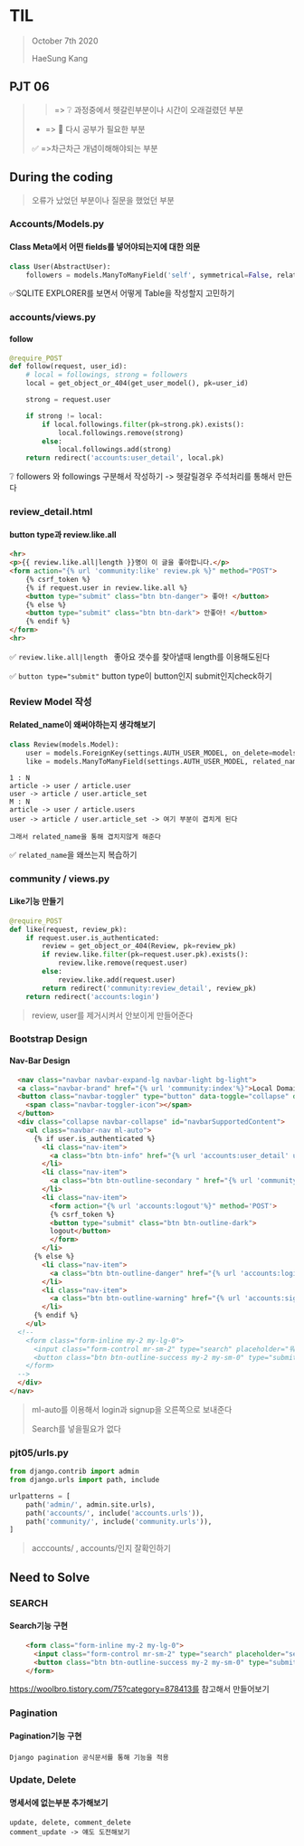 # TIL

> October 7th 2020
>
> HaeSung Kang



## PJT 06

>  > => :grey_question: 과정중에서 헷갈린부분이나 시간이 오래걸렸던 부분
>
>  - => :book: 다시 공부가 필요한 부분
>
>  :white_check_mark: =>​  차근차근 개념이해해야되는 부분





## During the coding

> 오류가 났었던 부분이나 질문을 했었던 부분



### Accounts/Models.py

#### Class Meta에서 어떤 fields를 넣어야되는지에 대한 의문

```python
class User(AbstractUser):
    followers = models.ManyToManyField('self', symmetrical=False, related_name='followings')
```

:white_check_mark:SQLITE EXPLORER를 보면서 어떻게 Table을 작성할지 고민하기



### accounts/views.py

#### follow

```python
@require_POST
def follow(request, user_id):
    # local = followings, strong = followers
    local = get_object_or_404(get_user_model(), pk=user_id)

    strong = request.user

    if strong != local:
        if local.followings.filter(pk=strong.pk).exists():
            local.followings.remove(strong)
        else:
            local.followings.add(strong)
    return redirect('accounts:user_detail', local.pk)
```

:grey_question: ​followers 와 followings 구분해서 작성하기 -> 헷갈릴경우 주석처리를 통해서 만든다 



### review_detail.html

#### button type과 review.like.all

```html
<hr>
<p>{{ review.like.all|length }}명이 이 글을 좋아합니다.</p>
<form action="{% url 'community:like' review.pk %}" method="POST">
    {% csrf_token %}
    {% if request.user in review.like.all %}
    <button type="submit" class="btn btn-danger"> 좋아! </button>
    {% else %}
    <button type="submit" class="btn btn-dark"> 안좋아! </button>
    {% endif %}
</form>
<hr>
```

:white_check_mark: `review.like.all|length ` 좋아요 갯수를 찾아낼때 length를 이용해도된다 

:white_check_mark: `button type="submit"`  button type이 button인지 submit인지check하기

 

### Review Model 작성

#### Related_name이 왜써야하는지 생각해보기

```python
class Review(models.Model):
    user = models.ForeignKey(settings.AUTH_USER_MODEL, on_delete=models.CASCADE)
    like = models.ManyToManyField(settings.AUTH_USER_MODEL, related_name='review_like')
```

```
1 : N
article -> user / article.user
user -> article / user.article_set
M : N
article -> user / article.users
user -> article / user.article_set -> 여기 부분이 겹치게 된다 

그래서 related_name을 통해 겹치지않게 해준다 
```

:white_check_mark: `related_name`을 왜쓰는지 복습하기



### community / views.py

#### Like기능 만들기

```python
@require_POST
def like(request, review_pk):
    if request.user.is_authenticated:
        review = get_object_or_404(Review, pk=review_pk)
        if review.like.filter(pk=request.user.pk).exists():
            review.like.remove(request.user)
        else:
            review.like.add(request.user)
        return redirect('community:review_detail', review_pk)
    return redirect('accounts:login')
```

> review, user를 제거시켜서 안보이게 만들어준다



### Bootstrap Design

#### Nav-Bar Design 

```html
  <nav class="navbar navbar-expand-lg navbar-light bg-light">
  <a class="navbar-brand" href="{% url 'community:index'%}">Local Domain (feat.StrongCastle)</a>
  <button class="navbar-toggler" type="button" data-toggle="collapse" data-target="#navbarSupportedContent" aria-controls="navbarSupportedContent" aria-expanded="false" aria-label="Toggle navigation">
    <span class="navbar-toggler-icon"></span>
  </button>
  <div class="collapse navbar-collapse" id="navbarSupportedContent">
    <ul class="navbar-nav ml-auto">
      {% if user.is_authenticated %}
        <li class="nav-item">
          <a class="btn btn-info" href="{% url 'accounts:user_detail' user.pk %}" role="button">어서오게 {{ user.username }}</a>
        </li>
        <li class="nav-item">
          <a class="btn btn-outline-secondary " href="{% url 'community:create'%}" role="button">New Review</a>
        </li>
        <li class="nav-item">
          <form action="{% url 'accounts:logout'%}" method='POST'>
          {% csrf_token %}
          <button type="submit" class="btn btn-outline-dark">
          logout</button>
          </form>
        </li>
      {% else %}
        <li class="nav-item">
          <a class="btn btn-outline-danger" href="{% url 'accounts:login'%}" role="button">Login</a>
        </li>
        <li class="nav-item">
          <a class="btn btn-outline-warning" href="{% url 'accounts:signup'%}" role="button">Sign up</a>
        </li>
      {% endif %}
    </ul>
  <!--
    <form class="form-inline my-2 my-lg-0">
      <input class="form-control mr-sm-2" type="search" placeholder="뭐든지다물어봐" aria-label="Search">
      <button class="btn btn-outline-success my-2 my-sm-0" type="submit">Search</button>
    </form>
  -->
  </div>
</nav>
```

> ml-auto를 이용해서 login과 signup을 오른쪽으로 보내준다
>
> Search를 넣을필요가 없다 



### pjt05/urls.py

```python
from django.contrib import admin
from django.urls import path, include

urlpatterns = [
    path('admin/', admin.site.urls),
    path('accounts/', include('accounts.urls')),
    path('community/', include('community.urls')),
]
```

> acccounts/ , accounts/인지 잘확인하기 



## Need to Solve



### SEARCH

#### Search기능 구현

```html
    <form class="form-inline my-2 my-lg-0">
      <input class="form-control mr-sm-2" type="search" placeholder="search" aria-label="Search">
      <button class="btn btn-outline-success my-2 my-sm-0" type="submit">Search</button>
    </form>
```

https://woolbro.tistory.com/75?category=878413를 참고해서 만들어보기



### Pagination

#### Pagination기능 구현

```
Django pagination 공식문서를 통해 기능을 적용
```



### Update, Delete

#### 명세서에 없는부분 추가해보기

```
update, delete, comment_delete
comment_update -> 얘도 도전해보기 
```

